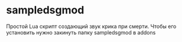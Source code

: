 # sampledsgmod
Простой Lua скрипт создающий звук крика при смерти.
Чтобы его установить нужно закинуть папку sampledsgmod в addons
